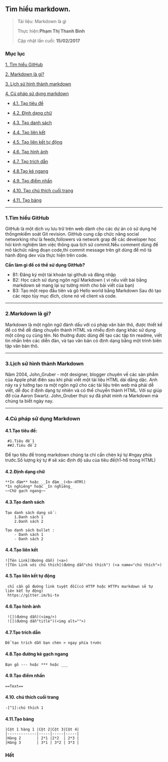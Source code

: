 
## Tìm hiểu markdown.

> Tài liệu: Markdown là gì
>
> Thực hiện:**Phạm Thị Thanh Bình**
>
> Cập nhật lần cuối: **15/02/2017**

### Mục lục 
[1. Tìm hiểu GitHub](#timhieugithub)

[2. Markdown là gì?](#markdownlagi)

[3. Lịch sử hình thành markdown](#lichsumarkdown)

[4. Cú pháp sử dụng markdown](#cuphapsudung)

- [4.1. Tạo tiêu đề](#taotieude)

- [4.2. Định dạng chữ ](#dinhdangchu)

- [4.3. Tạo danh sách](#taodanhsach)

- [4.4. Tạo liên kết](#taolienket)

- [4.5. Tạo liên kết tự động](#lienkettudong)

- [4.6. Tạo hình ảnh](#taohinhanh)

- [4.7. Tạo trích dẫn](#taotrichdan)

- [4.8.Tạo kẻ ngang](#taokengang)

- [4.9. Tạo điểm nhấn ](#taodiemnhan)

- [4.10. Tạo chú thích cuối trang](#taochuthich)

- [4.11. Tạo bảng  ](#taobang)

	
---

<a name="timhieugithub"></a>
### 1.Tìm hiểu GitHub
GitHub là một dịch vụ lưu trữ trên web dành cho các dự án có sử dụng hệ thốngmkiểm soát Git revision.
GitHub cung cấp chức năng social networking như là feeds,followers và network grap để các developer học
hỏi kinh nghiệm làm việc thông qua lịch sử commit.Nếu comment dùng để mô tảchức năng đoạn code,thì commit message
trên git dùng để mô tả hành động dev vừa thực hiện trên code.

**Cần làm gì để có thể sử dụng GitHub?**
- B1: Đăng ký một tài khoản tại github và đăng nhập
- B2: Học cách sử dụng ngôn ngữ Markdown
( vì nếu viết bài bằng markdown sẽ mang lại sự tường  mình cho bài viết của bạn)
- B3: Tạo một repo đầu tiên và gõ Hello world bằng Markdown
Sau đó tạo các repo tùy mục đích, clone nó về client và code.

---


<a name="markdownlagi"></a>
### 2.Markdown là gì?

Markdown là một ngôn ngữ đánh dấu với cú pháp văn bản thô, được thiết kế để có thể dễ dàng chuyển thành HTML và nhiều định 
dạng khác sử dụng một công cụ cùng tên. Nó thường được dùng để tạo các tập tin readme, viết tin nhắn trên các diễn đàn, và 
tạo văn bản có định dạng bằng một trình biên tập văn bản thô.


---


<a name="lichsumarkdown"></a>
### 3.Lịch sử hình thành Markdown 
Năm 2004, John_Gruber - một designer, blogger chuyên về các sản phẩm của Apple phát điên sau khi phải viết một tài liệu HTML dài dằng dặc. Anh nảy ra ý tưởng tạo ra một ngôn ngữ cho các tài liệu trên web mà phải dễ viết, dễ đọc ở định dạng tự nhiên và có thể chuyển thành HTML. Với sự giúp đỡ của Aaron Swartz. John_Gruber thực sự đã phát minh ra Markdown mà chúng ta biết ngày nay.


---


<a name="cuphapsudung"></a>
### 4.Cú pháp sử dụng Markdown

<a name="taotieude"></a>
#### 4.1.Tạo tiêu đề:

	 #1.Tiêu đề 1
	 ##2.Tiêu đề 2
	
Để tạo tiêu đề trong markdown chúng ta chỉ cần chèn ký tự #ngay phía trước.Số lượng ký tự # sẽ xác định độ sâu của tiêu đề(h1-h6 trong HTML)

<a name="dinhdangchu"></a>
#### 4.2.Định dạng chữ

	**In đậm** hoặc __In đậm__(<b>-HTMl)
	*In nghiêng* hoặc _In nghiêng_
	~~Chữ gạch ngang~~
	
<a name="taodanhsach"></a>
#### 4.3.Tạo danh sách

	Tạo danh sách dạng số :
		1.Danh sách 1 
		2.Danh sách 2
	
	Tạo dạnh sách bullet :
		- Danh sách 1 
		- Danh sách 2
<a name="taolienket"></a>		
#### 4.4.Tạo liên kết

	![Tên Link](Đường dẫn) (<a>)
	![Tên Link với chú thích](đường dẫn"chú thích") (<a name="chú thích">)

<a name="lienkettudong"></a>
#### 4.5.Tạo liên kết tự động

	 chỉ cần gõ đường link tuyệt đối(có HTTP hoặc HTTPs markdown sẽ tự liên kết tự động)
	 https://gitter.im/bi-to
	 
<a name="taohinhanh"></a> 
#### 4.6.Tạo hình ảnh

	 ![](đường dẫn)(<img/>)
	 ![](đường dẫn"title")(<img alt="">)
	 
<a name="taotrichdan"></a>
#### 4.7.Tạo trích dẫn

 	Để tạo trích dẫn bạn chèn > ngay phía trước
	
<a name="taokengang"></a>
#### 4.8.Tạo đường kẻ gạch ngang

	Bạn gõ --- hoặc *** hoặc ___

<a name="taodiemnhan"></a>
#### 4.9.Tạo điểm nhấn

	==Text==
	
#### 4.10. chú thích cuối trang

	-[^1]:chú thích 1

<a name="taobang"></a>
#### 4.11.Tạo bảng 

	|Cột 1 hàng 1 |Cột 2|Cột 3|Cột 4|
	|-------------|-----|-----|-----|
	|Hàng 2       | 2*1 |2*2  | 2*3 |
	|Hàng 3       | 3*1 | 3*2 | 3*3 |

### Hết
	
